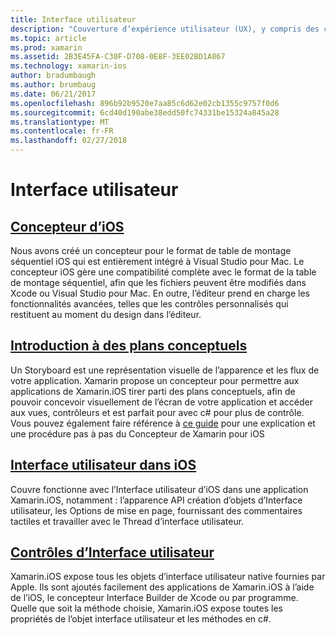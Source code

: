 ```yaml
---
title: Interface utilisateur
description: "Couverture d’expérience utilisateur (UX), y compris des contrôles, le concepteur et les principes de conception d’expérience utilisateur générales."
ms.topic: article
ms.prod: xamarin
ms.assetid: 2B3E45FA-C30F-D708-0E8F-3EE02BD1A867
ms.technology: xamarin-ios
author: bradumbaugh
ms.author: brumbaug
ms.date: 06/21/2017
ms.openlocfilehash: 896b92b9520e7aa85c6d62e02cb1355c9757f0d6
ms.sourcegitcommit: 6cd40d190abe38edd50fc74331be15324a845a28
ms.translationtype: MT
ms.contentlocale: fr-FR
ms.lasthandoff: 02/27/2018
---
```

# <a name="user-interface"></a>Interface utilisateur

## <a name="ios-designeriosuser-interfacedesignerindexmd"></a>[Concepteur d’iOS](~/ios/user-interface/designer/index.md)

Nous avons créé un concepteur pour le format de table de montage séquentiel iOS qui est entièrement intégré à Visual Studio pour Mac. Le concepteur iOS gère une compatibilité complète avec le format de la table de montage séquentiel, afin que les fichiers peuvent être modifiés dans Xcode ou Visual Studio pour Mac. En outre, l’éditeur prend en charge les fonctionnalités avancées, telles que les contrôles personnalisés qui restituent au moment du design dans l’éditeur.


## <a name="introduction-to-storyboardsiosuser-interfacestoryboardsindexmd"></a>[Introduction à des plans conceptuels](~/ios/user-interface/storyboards/index.md)

Un Storyboard est une représentation visuelle de l’apparence et les flux de votre application. Xamarin propose un concepteur pour permettre aux applications de Xamarin.iOS tirer parti des plans conceptuels, afin de pouvoir concevoir visuellement de l’écran de votre application et accéder aux vues, contrôleurs et est parfait pour avec c# pour plus de contrôle. Vous pouvez également faire référence à [ce guide](~/ios/user-interface/designer/introduction.md) pour une explication et une procédure pas à pas du Concepteur de Xamarin pour iOS

## <a name="user-interface-in-iosiosuser-interfaceios-uiindexmd"></a>[Interface utilisateur dans iOS](~/ios/user-interface/ios-ui/index.md)

Couvre fonctionne avec l’Interface utilisateur d’iOS dans une application Xamarin.iOS, notamment : l’apparence API création d’objets d’Interface utilisateur, les Options de mise en page, fournissant des commentaires tactiles et travailler avec le Thread d’interface utilisateur.

## <a name="user-interface-controlsiosuser-interfacecontrolsindexmd"></a>[Contrôles d’Interface utilisateur](~/ios/user-interface/controls/index.md)

Xamarin.iOS expose tous les objets d’interface utilisateur native fournies par Apple. Ils sont ajoutés facilement des applications de Xamarin.iOS à l’aide de l’iOS, le concepteur Interface Builder de Xcode ou par programme. Quelle que soit la méthode choisie, Xamarin.iOS expose toutes les propriétés de l’objet interface utilisateur et les méthodes en c#.


